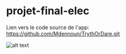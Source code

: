 # projet-final-elec

Lien vers le code source de l'app:
https://github.com/Mdennoun/TrythOrDare.git


![alt text](https://cdn.discordapp.com/attachments/808330208162873388/810157491328778260/image0.jpg)
